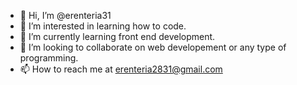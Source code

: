 - 👋 Hi, I’m @erenteria31
- 👀 I’m interested in learning how to code.
- 🌱 I’m currently learning front end development.
- 💞️ I’m looking to collaborate on web developement or any type of programming.  
- 📫 How to reach me at erenteria2831@gmail.com

<!---
erenteria31/erenteria31 is a ✨ special ✨ repository because its `README.md` (this file) appears on your GitHub profile.
You can click the Preview link to take a look at your changes.
--->
